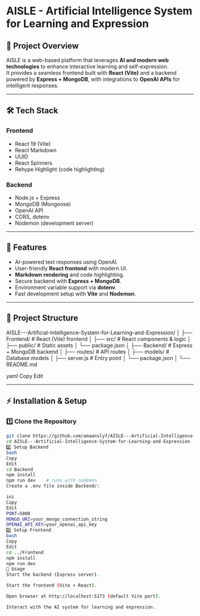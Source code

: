 # AISLE - Artificial Intelligence System for Learning and Expression

## 📌 Project Overview
AISLE is a web-based platform that leverages **AI and modern web technologies** to enhance interactive learning and self-expression.  
It provides a seamless frontend built with **React (Vite)** and a backend powered by **Express + MongoDB**, with integrations to **OpenAI APIs** for intelligent responses.

---

## 🛠️ Tech Stack
### Frontend
- React 19 (Vite)
- React Markdown
- UUID
- React Spinners
- Rehype Highlight (code highlighting)

### Backend
- Node.js + Express
- MongoDB (Mongoose)
- OpenAI API
- CORS, dotenv
- Nodemon (development server)

---

## 🚀 Features
- AI-powered text responses using OpenAI.
- User-friendly **React frontend** with modern UI.
- **Markdown rendering** and code highlighting.
- Secure backend with **Express + MongoDB**.
- Environment variable support via **dotenv**.
- Fast development setup with **Vite** and **Nodemon**.

---

## 📂 Project Structure
AISLE---Artificial-Intelligence-System-for-Learning-and-Expression/
│
├── Frontend/ # React (Vite) frontend
│ ├── src/ # React components & logic
│ ├── public/ # Static assets
│ └── package.json
│
├── Backend/ # Express + MongoDB backend
│ ├── routes/ # API routes
│ ├── models/ # Database models
│ ├── server.js # Entry point
│ └── package.json
│
└── README.md

yaml
Copy
Edit

---

## ⚡ Installation & Setup

### 1️⃣ Clone the Repository
```bash
git clone https://github.com/amaanslyf/AISLE---Artificial-Intelligence-System-for-Learning-and-Expression.git
cd AISLE---Artificial-Intelligence-System-for-Learning-and-Expression
2️⃣ Setup Backend
bash
Copy
Edit
cd Backend
npm install
npm run dev    # runs with nodemon
Create a .env file inside Backend/:

ini
Copy
Edit
PORT=5000
MONGO_URI=your_mongo_connection_string
OPENAI_API_KEY=your_openai_api_key
3️⃣ Setup Frontend
bash
Copy
Edit
cd ../Frontend
npm install
npm run dev
🎯 Usage
Start the backend (Express server).

Start the frontend (Vite + React).

Open browser at http://localhost:5173 (default Vite port).

Interact with the AI system for learning and expression.